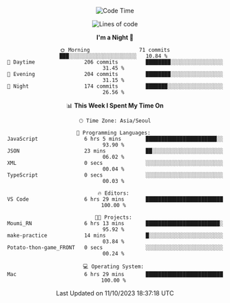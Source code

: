 <div align=center>
 
<!--START_SECTION:waka-->
![Code Time](http://img.shields.io/badge/Code%20Time-308%20hrs%2016%20mins-blue)

![Lines of code](https://img.shields.io/badge/From%20Hello%20World%20I%27ve%20Written-3.1%20million%20lines%20of%20code-blue)

**I'm a Night 🦉** 

```text
🌞 Morning                71 commits          ███░░░░░░░░░░░░░░░░░░░░░░   10.84 % 
🌆 Daytime                206 commits         ████████░░░░░░░░░░░░░░░░░   31.45 % 
🌃 Evening                204 commits         ████████░░░░░░░░░░░░░░░░░   31.15 % 
🌙 Night                  174 commits         ███████░░░░░░░░░░░░░░░░░░   26.56 % 
```


📊 **This Week I Spent My Time On** 

```text
🕑︎ Time Zone: Asia/Seoul

💬 Programming Languages: 
JavaScript               6 hrs 5 mins        ███████████████████████░░   93.90 % 
JSON                     23 mins             ██░░░░░░░░░░░░░░░░░░░░░░░   06.02 % 
XML                      0 secs              ░░░░░░░░░░░░░░░░░░░░░░░░░   00.04 % 
TypeScript               0 secs              ░░░░░░░░░░░░░░░░░░░░░░░░░   00.03 % 

🔥 Editors: 
VS Code                  6 hrs 29 mins       █████████████████████████   100.00 % 

🐱‍💻 Projects: 
Moumi_RN                 6 hrs 13 mins       ████████████████████████░   95.92 % 
make-practice            14 mins             █░░░░░░░░░░░░░░░░░░░░░░░░   03.84 % 
Potato-thon-game_FRONT   0 secs              ░░░░░░░░░░░░░░░░░░░░░░░░░   00.24 % 

💻 Operating System: 
Mac                      6 hrs 29 mins       █████████████████████████   100.00 % 
```


 Last Updated on 11/10/2023 18:37:18 UTC
<!--END_SECTION:waka-->
 </div>
